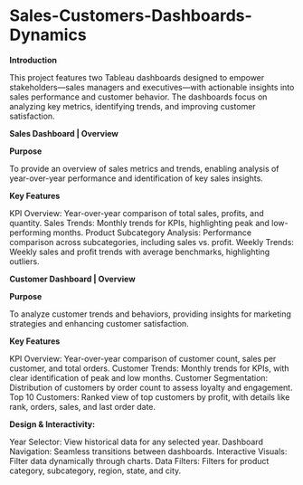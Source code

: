 # Sales-Customers-Dashboards-Dynamics

**Introduction**

This project features two Tableau dashboards designed to empower stakeholders—sales managers and executives—with actionable insights into sales performance and customer behavior. The dashboards focus on analyzing key metrics, identifying trends, and improving customer satisfaction.

**Sales Dashboard | Overview**

**Purpose**

To provide an overview of sales metrics and trends, enabling analysis of year-over-year performance and identification of key sales insights.

**Key Features**

KPI Overview: Year-over-year comparison of total sales, profits, and quantity.
Sales Trends: Monthly trends for KPIs, highlighting peak and low-performing months.
Product Subcategory Analysis: Performance comparison across subcategories, including sales vs. profit.
Weekly Trends: Weekly sales and profit trends with average benchmarks, highlighting outliers.


**Customer Dashboard | Overview**

**Purpose**

To analyze customer trends and behaviors, providing insights for marketing strategies and enhancing customer satisfaction.

**Key Features**

KPI Overview: Year-over-year comparison of customer count, sales per customer, and total orders.
Customer Trends: Monthly trends for KPIs, with clear identification of peak and low months.
Customer Segmentation: Distribution of customers by order count to assess loyalty and engagement.
Top 10 Customers: Ranked view of top customers by profit, with details like rank, orders, sales, and last order date.

**Design & Interactivity:**

Year Selector: View historical data for any selected year.
Dashboard Navigation: Seamless transitions between dashboards.
Interactive Visuals: Filter data dynamically through charts.
Data Filters: Filters for product category, subcategory, region, state, and city.

